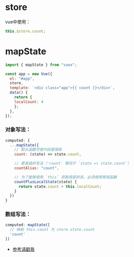# store

vue中使用：
```js
this.$store.count;
```

# mapState
```js
import { mapState } from "vuex";

const app = new Vue({
  el: "#app",
  store,
  template: `<div class="app">{{ count }}</div>`,
  data() {
    return {
	localCount: 4
    };
  },
});
```

### 对象写法：
```js
computed: {
  ...mapState({
    // 箭头函数可使代码更简练
    count: (state) => state.count,

    // 更高级的写法（'count' 等同于 `state => state.count`）
    countAlias: "count",

    // 为了能够使用 `this` 获取局部状态，必须使用常规函数
    countPlusLocalState(state) {
      return state.count + this.localCount;
    }
  })
}
```

### 数组写法：
```js
computed: mapState([
  // 映射 this.count 为 store.state.count
  'count'
])
```

- [参考请戳我](https://vuex.vuejs.org/zh/guide/state.html)

